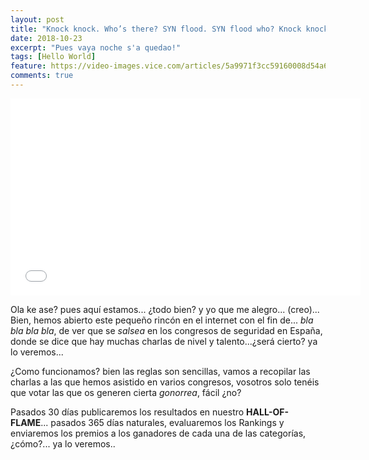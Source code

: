 ```yaml
---
layout: post
title: "Knock knock. Who’s there? SYN flood. SYN flood who? Knock knock.…"
date: 2018-10-23
excerpt: "Pues vaya noche s'a quedao!"
tags: [Hello World]
feature: https://video-images.vice.com/articles/5a9971f3cc59160008d54a6c/lede/1520005620800-happyhacker.jpeg
comments: true
---
```

<iframe width="560" height="315" src="//www.youtube.com/watch?v=2mRzJ3qVh50" frameborder="0"> </iframe>


Ola ke ase? pues aquí estamos... ¿todo bien? y yo que me alegro... (creo)... Bien, hemos abierto este pequeño rincón en el internet con el fin de... *bla bla bla bla*, de ver que se *salsea* en los congresos de seguridad en España, donde se dice que hay muchas charlas de nivel y talento...¿será cierto? ya lo veremos...  
  
¿Como funcionamos? bien las reglas son sencillas, vamos a recopilar las charlas a las que hemos asistido en varios congresos, vosotros solo tenéis que votar las que os generen cierta *gonorrea*, fácil ¿no?  
  
Pasados 30 días publicaremos los resultados en nuestro **HALL-OF-FLAME**... pasados 365 días naturales, evaluaremos los Rankings y enviaremos los premios a los ganadores de cada una de las categorías, ¿cómo?... ya lo veremos..

